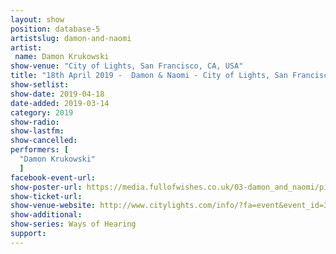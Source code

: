 ```yaml
---
layout: show
position: database-5
artistslug: damon-and-naomi
artist:
 name: Damon Krukowski
show-venue: "City of Lights, San Francisco, CA, USA"
title: "18th April 2019 -  Damon & Naomi - City of Lights, San Francisco, CA, USA"
show-setlist:
show-date: 2019-04-18
date-added: 2019-03-14
category: 2019
show-radio:
show-lastfm:
show-cancelled:
performers: [
  "Damon Krukowski"
  ]
facebook-event-url:
show-poster-url: https://media.fullofwishes.co.uk/03-damon_and_naomi/pictures/ways-of-hearing-tour.jpg
show-ticket-url:
show-venue-website: http://www.citylights.com/info/?fa=event&event_id=3385
show-additional:
show-series: Ways of Hearing
support:
---
```

